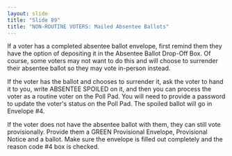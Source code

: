 ```yaml
---
layout: slide
title: "Slide 89"
title: "NON-ROUTINE VOTERS: Mailed Absentee Ballots"
---
```


If a voter has a completed absentee ballot envelope, first remind them they have the option of depositing it in the Absentee Ballot Drop-Off Box. Of course, some voters may not want to do this and will choose to surrender their absentee ballot so they may vote in-person instead.

If the voter has the ballot and chooses to surrender it, ask the voter to hand it to you, write ABSENTEE SPOILED on it, and then you can process the voter as a routine voter on the Poll Pad. You will need to provide a password to update the voter's status on the Poll Pad. The spoiled ballot will go in Envelope #4.

If the voter does not have the absentee ballot with them, they can still vote provisionally. Provide them a GREEN Provisional Envelope, Provisional Notice and a ballot. Make sure the envelope is filled out completely and the reason code #4 box is checked.

